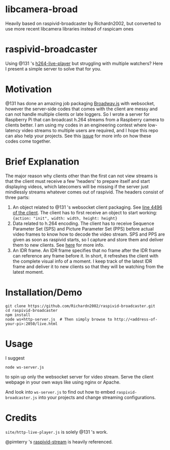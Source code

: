 # libcamera-broad

Heavily based on raspivid-broadcaster by Richardn2002, but converted to use more recent libcamera libraries instead of raspicam ones

# raspivid-broadcaster

Using @131 's [h264-live-player](https://github.com/131/h264-live-player) but struggling with multiple watchers? Here I present a simple server to solve that for you.

# Motivation
@131 has done an amazing job packaging [Broadway.js](https://github.com/mbebenita/Broadway) with websocket, however the server-side codes that comes with the client are messy and can not handle multiple clients or late loggers. So I wrote a server for Raspberry Pi that can broadcast h.264 streams from a Raspberry camera to clients better. I am using my codes in an engineering contest where low-latency video streams to multiple users are required, and I hope this repo can also help your projects. See this [issue](https://github.com/131/h264-live-player/issues/88) for more info on how these codes come together.

# Brief Explanation

The major reason why clients other than the first can not view streams is that the client must receive a few 'headers' to prepare itself and start displaying videos, which latecomers will be missing if the server just mindlessly streams whatever comes out of raspivid. The headers consist of three parts:
1. An object related to @131 's websocket client packaging.
See [line 4496 of the client](https://github.com/131/h264-live-player/blob/master/vendor/dist/http-live-player.js). The client has to first receive an object to start working:
`{action: "init", width: width, height: height}`
2. Data related to h.264 encoding.
The client has to receive Sequence Parameter Set (SPS) and Picture Parameter Set (PPS) before actual video frames to know how to decode the video stream. SPS and PPS are given as soon as raspivid starts, so I capture and store them and deliver them to new clients. See [here](https://www.cardinalpeak.com/blog/the-h-264-sequence-parameter-set) for more info.
3. An IDR frame.
An IDR frame specifies that no frame after the IDR frame can reference any frame before it. In short, it refreshes the client with the complete visual info of a moment. I keep track of the latest IDR frame and deliver it to new clients so that they will be watching from the latest moment.

# Installation/Demo
```
git clone https://github.com/Richardn2002/raspivid-broadcaster.git
cd raspivid-broadcaster
npm install
node ws+http-server.js  # Then simply browse to http://<address-of-your-pi>:2050/live.html
```

# Usage

I suggest
```
node ws-server.js
```
to spin up only the websocket server for video stream. Serve the client webpage in your own ways like using nginx or Apache.

And look into `ws-server.js` to find out how to embed `raspivid-broadcaster.js` into your projects and change streaming configurations.

# Credits

`site/http-live-player.js` is solely @131 's work.

@pimterry 's [raspivid-stream](https://github.com/pimterry/raspivid-stream) is heavily referenced.
